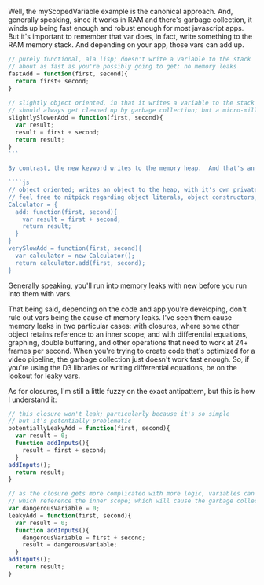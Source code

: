 Well, the myScopedVariable example is the canonical approach.  And, generally speaking, since it works in RAM and there's garbage collection, it winds up being fast enough and robust enough for most javascript apps.  But it's important to remember that var does, in fact, write something to the RAM memory stack.  And depending on your app, those vars can add up.
  
````js  
// purely functional, ala lisp; doesn't write a variable to the stack
// about as fast as you're possibly going to get; no memory leaks
fastAdd = function(first, second){
  return first+ second;
}
 
// slightly object oriented, in that it writes a variable to the stack  
// should always get cleaned up by garbage collection; but a micro-millisecond slower and more expensive
slightlySlowerAdd = function(first, second){
  var result;
  result = first + second;
  return result;
}
```

By contrast, the new keyword writes to the memory heap.  And that's an order of magnitude more expensive.  Like Ran says... you can usually get away with using vars; but new is a bit more problematic.  And, as Naomi says, garbage collection should take care of things.  But, in my experience, the new keyword is antipattern-ish, unless you're actively managing your own memory.  I don't trust the garbage collector, and find my code works better the fewer news I have in it.    

````js
// object oriented; writes an object to the heap, with it's own private stack space; prone to memory leaks (imho)
// feel free to nitpick regarding object literals, object constructors, and prototypes; I'm not 100% sure on their details
Calculator = {
  add: function(first, second){
    var result = first + second;
    return result;
  }
} 
verySlowAdd = function(first, second){
  var calculator = new Calculator(); 
  return calculator.add(first, second);
}
````

Generally speaking, you'll run into memory leaks with new before you run into them with vars.

That being said, depending on the code and app you're developing, don't rule out vars being the cause of memory leaks.  I've seen them cause memory leaks in two particular cases:  with closures, where some other object retains reference to an inner scope; and with differential equations, graphing, double buffering, and other operations that need to work at 24+ frames per second.  When you're trying to create code that's optimized for a video pipeline, the garbage collection just doesn't work fast enough.  So, if you're using the D3 libraries or writing differential equations, be on the lookout for leaky vars.

As for closures, I'm still a little fuzzy on the exact antipattern, but this is how I understand it:

````js
// this closure won't leak; particularly because it's so simple
// but it's potentially problematic 
potentiallyLeakyAdd = function(first, second){
  var result = 0;
  function addInputs(){
    result = first + second;
  } 
addInputs();
  return result; 
} 

// as the closure gets more complicated with more logic, variables can get added
// which reference the inner scope; which will cause the garbage collector to skip it during clean up 
var dangerousVariable = 0; 
leakyAdd = function(first, second){
  var result = 0;
  function addInputs(){
    dangerousVariable = first + second;
    result = dangerousVariable;
  } 
addInputs();
  return result; 
} 
`````          
          
